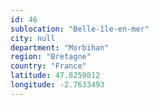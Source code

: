 ```yaml
---
id: 46
sublocation: "Belle-île-en-mer"
city: null
department: "Morbihan"
region: "Bretagne"
country: "France"
latitude: 47.8259812
longitude: -2.7633493
---
```

